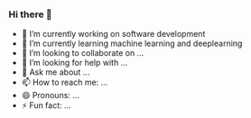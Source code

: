 ### Hi there 👋




- 🔭 I’m currently working on software development
- 🌱 I’m currently learning machine learning and deeplearning
- 👯 I’m looking to collaborate on ...
- 🤔 I’m looking for help with ...
- 💬 Ask me about ...
- 📫 How to reach me: ...
- 😄 Pronouns: ...
- ⚡ Fun fact: ...


